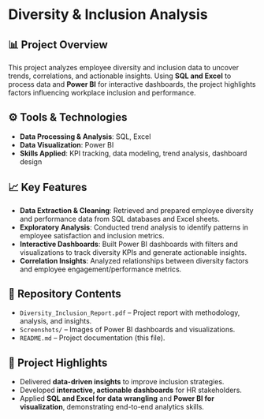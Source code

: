 # Diversity & Inclusion Analysis

## 📊 Project Overview

This project analyzes employee diversity and inclusion data to uncover trends, correlations, and actionable insights. Using **SQL and Excel** to process data and **Power BI** for interactive dashboards, the project highlights factors influencing workplace inclusion and performance.

## ⚙️ Tools & Technologies

- **Data Processing & Analysis**: SQL, Excel  
- **Data Visualization**: Power BI  
- **Skills Applied**: KPI tracking, data modeling, trend analysis, dashboard design

## 📈 Key Features

- **Data Extraction & Cleaning**: Retrieved and prepared employee diversity and performance data from SQL databases and Excel sheets.  
- **Exploratory Analysis**: Conducted trend analysis to identify patterns in employee satisfaction and inclusion metrics.  
- **Interactive Dashboards**: Built Power BI dashboards with filters and visualizations to track diversity KPIs and generate actionable insights.  
- **Correlation Insights**: Analyzed relationships between diversity factors and employee engagement/performance metrics.

## 📁 Repository Contents

- `Diversity_Inclusion_Report.pdf` – Project report with methodology, analysis, and insights.  
- `Screenshots/` – Images of Power BI dashboards and visualizations.  
- `README.md` – Project documentation (this file).  

## 📌 Project Highlights

- Delivered **data-driven insights** to improve inclusion strategies.  
- Developed **interactive, actionable dashboards** for HR stakeholders.  
- Applied **SQL and Excel for data wrangling** and **Power BI for visualization**, demonstrating end-to-end analytics skills.
